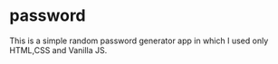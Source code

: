 # password
This is a simple random password generator app in which I used only HTML,CSS and Vanilla JS.
